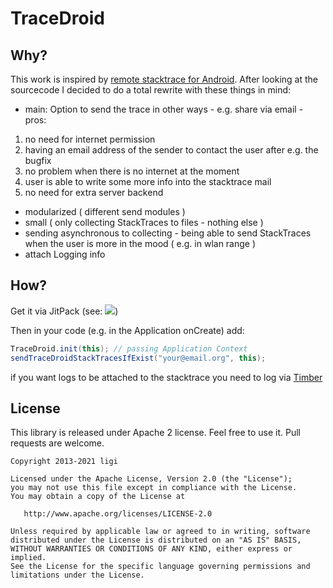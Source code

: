 TraceDroid
==========

Why?
----

This work is inspired by [remote stacktrace for Android][1]. After looking at the sourcecode I decided to do a total rewrite with these things in mind:

 - main: Option to send the trace in other ways - e.g. share via email - pros:
  1. no need for internet permission
  2. having an email address of the sender to contact the user after e.g. the bugfix
  3. no problem when there is no internet at the moment
  4. user is able to write some more info into the stacktrace mail
  5. no need for extra server backend
 - modularized ( different send modules )
 - small ( only collecting StackTraces to files - nothing else )
 - sending asynchronous to collecting - being able to send StackTraces when the user is more in the mood ( e.g. in wlan range )
 - attach Logging info

How?
----

Get it via JitPack (see: [![](https://jitpack.io/v/ligi/tracedroid.svg)](https://jitpack.io/#ligi/tracedroid))
 
Then in your code (e.g. in the Application onCreate) add:

```java
TraceDroid.init(this); // passing Application Context
sendTraceDroidStackTracesIfExist("your@email.org", this);
```

if you want logs to be attached to the stacktrace you need to log via [Timber](https://github.com/JakeWharton/timber)

License
-------

This library is released under Apache 2 license. Feel free to use it. Pull requests are welcome.


    Copyright 2013-2021 ligi

    Licensed under the Apache License, Version 2.0 (the "License");
    you may not use this file except in compliance with the License.
    You may obtain a copy of the License at

       http://www.apache.org/licenses/LICENSE-2.0

    Unless required by applicable law or agreed to in writing, software
    distributed under the License is distributed on an "AS IS" BASIS,
    WITHOUT WARRANTIES OR CONDITIONS OF ANY KIND, either express or implied.
    See the License for the specific language governing permissions and
    limitations under the License.

[1]: http://code.google.com/p/android-remote-stacktrace/
